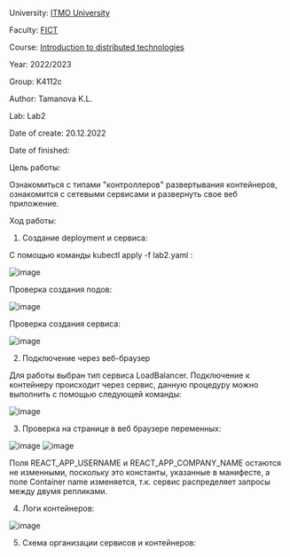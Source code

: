 University: [ITMO University](https://itmo.ru/ru/)

Faculty: [FICT](https://fict.itmo.ru)

Course: [Introduction to distributed technologies](https://github.com/itmo-ict-faculty/introduction-to-distributed-technologies)

Year: 2022/2023

Group: K4112c

Author: Tamanova K.L.

Lab: Lab2

Date of create: 20.12.2022

Date of finished: 

Цель работы:

Ознакомиться с типами "контроллеров" развертывания контейнеров, ознакомится с сетевыми сервисами и развернуть свое веб приложение.

Ход работы:

1. Создание deployment и сервиса:

С помощью команды kubectl apply -f lab2.yaml :

![image](https://user-images.githubusercontent.com/107037214/208655545-cc5a2456-0600-4013-9115-e1aa222508d3.png)

Проверка создания подов:

![image](https://user-images.githubusercontent.com/107037214/208656365-83871ec2-2c1a-4403-b44c-168bc3371bb0.png)

Проверка создания сервиса:

![image](https://user-images.githubusercontent.com/107037214/208656546-77d857c1-d133-4eed-bdbb-7a96635ddb37.png)

2. Подключение через веб-браузер

Для работы выбран тип сервиса LoadBalancer. Подключение к контейнеру происходит через сервис, данную процедуру можно выполнить с помощью следующей команды:

![image](https://user-images.githubusercontent.com/107037214/208656867-2ea157da-8fd7-4d66-a7af-cff22fbcb747.png)

3. Проверка на странице в веб браузере переменных:

![image](https://user-images.githubusercontent.com/107037214/208663664-d6240953-5f1c-4427-89a3-51fecbd8b78b.png)
![image](https://user-images.githubusercontent.com/107037214/208661081-df026c59-93d0-4272-87e4-b29d0750b27f.png)

Поля REACT_APP_USERNAME и REACT_APP_COMPANY_NAME остаются не изменными, поскольку это константы, указанные в манифесте, а поле Container name изменяется, т.к. сервис распределяет запросы между двумя репликами.

4. Логи контейнеров:

![image](https://user-images.githubusercontent.com/107037214/208660079-2a440598-8be8-4661-b876-da1d2c8da463.png)

5. Схема организации сервисов и контейнеров:

